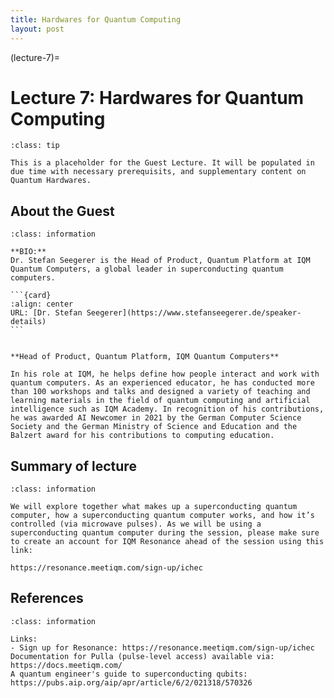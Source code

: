 ```yaml
---
title: Hardwares for Quantum Computing
layout: post
---
```


(lecture-7)=
# Lecture 7: Hardwares for Quantum Computing


```{admonition} Overview
:class: tip

This is a placeholder for the Guest Lecture. It will be populated in due time with necessary prerequisits, and supplementary content on Quantum Hardwares.
```


## About the Guest
``````{admonition} The Speaker: Dr. Stefan Seegerer
:class: information

**BIO:**
Dr. Stefan Seegerer is the Head of Product, Quantum Platform at IQM Quantum Computers, a global leader in superconducting quantum computers. 

```{card}
:align: center
URL: [Dr. Stefan Seegerer](https://www.stefanseegerer.de/speaker-details)
```
``````


```{admonition} Affiliation and activities

**Head of Product, Quantum Platform, IQM Quantum Computers**

In his role at IQM, he helps define how people interact and work with quantum computers. As an experienced educator, he has conducted more than 100 workshops and talks and designed a variety of teaching and learning materials in the field of quantum computing and artificial intelligence such as IQM Academy. In recognition of his contributions, he was awarded AI Newcomer in 2021 by the German Computer Science Society and the German Ministry of Science and Education and the Balzert award for his contributions to computing education.
```

## Summary of lecture

```{admonition} Summary
:class: information

We will explore together what makes up a superconducting quantum computer, how a superconducting quantum computer works, and how it’s controlled (via microwave pulses). As we will be using a superconducting quantum computer during the session, please make sure to create an account for IQM Resonance ahead of the session using this link: 

https://resonance.meetiqm.com/sign-up/ichec

```

## References


```{admonition} References
:class: information

Links:
- Sign up for Resonance: https://resonance.meetiqm.com/sign-up/ichec
Documentation for Pulla (pulse-level access) available via: https://docs.meetiqm.com/
A quantum engineer's guide to superconducting qubits: https://pubs.aip.org/aip/apr/article/6/2/021318/570326

```